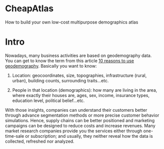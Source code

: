 # CheapAtlas
 How to build your own low-cost multipurpose demographics atlas
 
 # Intro
 Nowadays, many business activities are based on geodemography data. You can get to know the term from this article [10 reasons to use geodemography](https://environicsanalytics.com/resources/blogs/ea-blog/2011/05/03/10-reasons-to-use-geodemography). Basically you want to know:

1. Location: geocoordinates, size, topographies, infrastructure (rural, urban), building counts, surrounding traits...etc.

2. People in that location (demographics): how many are living in the area, where exactly their houses are, ages, sex, income, insurance types, education level, political belief...etc.

With those insights, companies can understand their customers better through advance segmentation methods or more precise customer behavior simulations. Hence, supply chains can be better positioned and marketing campaigns can be designed to reduce costs and increase revenues. Many market research companies provide you the services either through one-time-sale or subscription; and usually, they neither reveal how the data is collected, refreshed nor analyzed.


